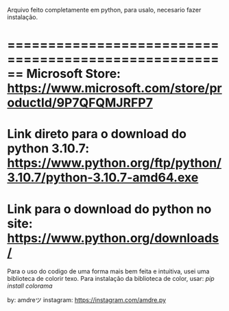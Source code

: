 Arquivo feito completamente em python, para usalo, necesario fazer instalação.


======================================================
Microsoft Store:
https://www.microsoft.com/store/productId/9P7QFQMJRFP7
======================================================
Link direto para o download do python 3.10.7:
https://www.python.org/ftp/python/3.10.7/python-3.10.7-amd64.exe
======================================================
Link para o download do python no site:
https://www.python.org/downloads/
======================================================

Para o uso do codigo de uma forma mais bem feita e intuitiva, usei uma biblioteca de colorir texo.
    Para instalação da biblioteca de color, usar:
    _*pip install colorama*_

by: amdreツ
instagram: https://instagram.com/amdre.py
